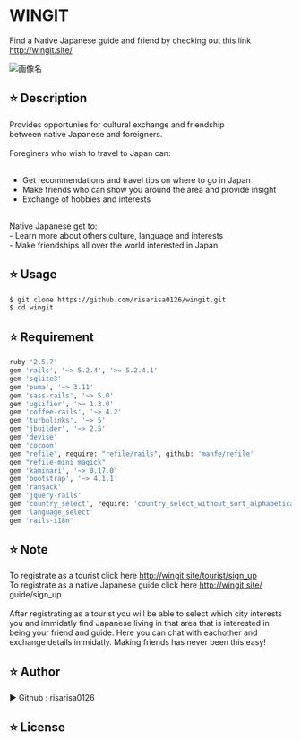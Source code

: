 
# WINGIT
Find a Native Japanese guide and friend  by checking out this link http://wingit.site/ 

![画像名](https://github.com/risarisa0126/wingit/blob/master/app/assets/images/brevite-KJWjsztHPPU-unsplash.jpg)

## :star: Description
Provides opportunies for cultural exchange and friendship<br>
between native Japanese and foreigners. <br>
<br>
Foreginers who wish to travel to Japan can:<br>
<br>
- Get recommendations and travel tips on where to go in Japan<br>
- Make friends who can show you around the area and provide  insight<br>
- Exchange of hobbies and interests <br>
<br>
Native Japanese get to: <br>
- Learn more about others culture, language and interests<br>
- Make friendships all over the world interested in Japan<br>

## :star: Usage
```bash
$ git clone https://github.com/risarisa0126/wingit.git
$ cd wingit
```

## :star: Requirement
```bash
ruby '2.5.7'
gem 'rails', '~> 5.2.4', '>= 5.2.4.1'
gem 'sqlite3'
gem 'puma', '~> 3.11'
gem 'sass-rails', '~> 5.0'
gem 'uglifier', '>= 1.3.0'
gem 'coffee-rails', '~> 4.2'
gem 'turbolinks', '~> 5'
gem 'jbuilder', '~> 2.5'
gem 'devise'
gem 'cocoon'
gem "refile", require: "refile/rails", github: 'manfe/refile'
gem "refile-mini_magick"
gem 'kaminari', '~> 0.17.0'
gem 'bootstrap', '~> 4.1.1'
gem 'ransack'
gem 'jquery-rails'
gem 'country_select', require: 'country_select_without_sort_alphabetical'
gem 'language_select'
gem 'rails-i18n'
```

## :star: Note
To registrate as a tourist click here http://wingit.site/tourist/sign_up<br>
To registrate as a native Japanese guide click here http://wingit.site/ guide/sign_up<br>
<br>
After registrating as a tourist you will be able to select which city interests you and immidatly find Japanese living in that area that is interested in being your friend and guide. 
Here you can chat with eachother and exchange details immidatly. Making friends has never been this easy!


## :star: Author
▶︎ Github : risarisa0126

## :star: License

